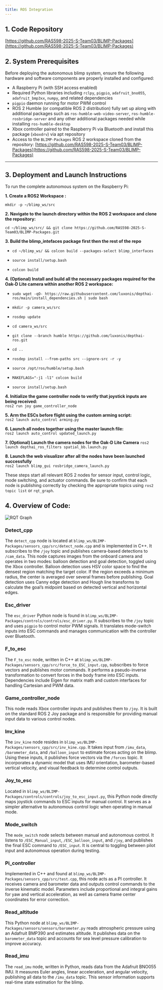 ```yaml
---
title: ROS Integration
---
```


## 1. **Code Repository**

[https://github.com/RAS598-2025-S-Team03/BLIMP-Packages](https://github.com/RAS598-2025-S-Team03/BLIMP-Packages)

## 2. **System Prerequisites**

Before deploying the autonomous blimp system, ensure the following hardware and software components are properly installed and configured:

- A Raspberry Pi (with SSH access enabled)
- Required Python libraries including `rclpy`, `pigpio`, `adafruit_bno055`, `adafruit_bmp3xx`, `numpy`, and related dependencies
- `pigpio` daemon running for motor PWM control
- ROS 2 Humble (or compatible ROS 2 distribution) fully set up along with additional packages such as `ros-humble-web-video-server`, `ros-humble-rosbridge-server` and any other additional packages needed while installing `ros-humble-desktop`
- Xbox controller paired to the Raspberry Pi via Bluetooth and install this package (`xboxdrv`) via apt repository
- Access to the `BLIMP-Packages` ROS 2 workspace cloned from the repository:
  [https://github.com/RAS598-2025-S-Team03/BLIMP-Packages](https://github.com/RAS598-2025-S-Team03/BLIMP-Packages)

---

## 3. **Deployment and Launch Instructions**

To run the complete autonomous system on the Raspberry Pi:

**1. Create a ROS2 Workspace :**  

```mkdir -p ~/blimp_ws/src```

**2. Navigate to the launch directory within the ROS 2 workspace and clone the repository:**  

```cd ~/blimp_ws/src/ && git clone https://github.com/RAS598-2025-S-Team03/BLIMP-Packages.git ```

**3. Build the blimp_intefaces package first then the rest of the repo**  
  
  -  ```cd ~/blimp_ws/ && colcon build --packages-select blimp_interfaces ```
  
  - ```source install/setup.bash ```

  - ```colcon build ```
  
**4. (Optional) Install and build all the necessary packages required for the Oak-D Lite camera within another ROS 2 workspace:**
    
  -  ``` sudo wget -qO- https://raw.githubusercontent.com/luxonis/depthai-ros/main/install_dependencies.sh | sudo bash ```

  -  ``` mkdir -p camera_ws/src ```
  
  - ``` rosdep update ```

  -  ```cd camera_ws/src```
  
  -  ```git clone --branch humble https://github.com/luxonis/depthai-ros.git```

  -  ```cd ..```

  -  ```rosdep install --from-paths src --ignore-src -r -y```

  -  ```source /opt/ros/humble/setup.bash```
  
  -  ```MAKEFLAGS="-j1 -l1" colcon build```

  -  ```source install/setup.bash```

**4. Initialize the game controller node to verify that joystick inputs are being received:**  
```ros2 run joy game_controller_node```

**5. Arm the ESCs before flight using the custom arming script:**  
```ros2 launch auto_control arming.py```

**6. Launch all nodes together using the master launch file:**  
```ros2 launch auto_control updated_launch.py```

**7. (Optional) Launch the camera nodes for the Oak-D Lite Camera**
```ros2 launch depthai_ros_filters spatial_bb.launch.py```  

**8. Launch the web visualizer after all the nodes have been launched successfully**  
```ros2 launch blimp_gui rosbridge_camera_launch.py```

These steps start all relevant ROS 2 nodes for sensor input, control logic, mode switching, and actuator commands. Be sure to confirm that each node is publishing correctly by checking the appropriate topics using `ros2 topic list` or `rqt_graph`.


## 4. **Overview of Code:**

![RQT Graph](./figures/RQT_Graph.jpg)  

### Detect_cpp
The `detect_cpp` node is located at `blimp_ws/BLIMP-Packages/sensors_cpp/src/detect_node.cpp` and is implemented in C++. It subscribes to the `/joy` topic and publishes camera-based detections to `/cam_data`. This node captures images from the onboard camera and operates in two modes: balloon detection and goal detection, toggled using the Xbox controller. Balloon detection uses HSV color space to find the densest region matching the target color. If the region exceeds a minimum radius, the center is averaged over several frames before publishing. Goal detection uses Canny edge detection and Hough line transforms to calculate the goal’s midpoint based on detected vertical and horizontal edges.

### Esc_driver
The `esc_driver` Python node is found in `blimp_ws/BLIMP-Packages/controls/controls/esc_driver.py`. It subscribes to the `/joy` topic and uses `pigpio` to control motor PWM signals. It translates mode-switch inputs into ESC commands and manages communication with the controller over Bluetooth.

### F_to_esc
The `F_to_esc` node, written in C++ at `blimp_ws/BLIMP-Packages/sensors_cpp/src/force_to_ESC_input.cpp`, subscribes to force vectors and publishes motor commands. It performs a pseudo-inverse transformation to convert forces in the body frame into ESC inputs. Dependencies include Eigen for matrix math and custom interfaces for handling Cartesian and PWM data.

### Game_controller_node
This node reads Xbox controller inputs and publishes them to `/joy`. It is built on the standard ROS 2 Joy package and is responsible for providing manual input data to various control nodes.

### Inv_kine
The `inv_kine` node resides in `blimp_ws/BLIMP-Packages/sensors_cpp/src/inv_kine.cpp`. It takes input from `/imu_data`, `/barometer_data`, and `/balloon_input` to estimate forces acting on the blimp. Using these inputs, it publishes force vectors via the `/forces` topic. It incorporates a dynamic model that uses IMU orientation, barometer-based vertical velocity, and visual feedback to determine control outputs.

### Joy_to_esc
Located in `blimp_ws/BLIMP-Packages/controls/controls/joy_to_esc_input.py`, this Python node directly maps joystick commands to ESC inputs for manual control. It serves as a simpler alternative to autonomous control logic when operating in manual mode.

### Mode_switch
The `mode_switch` node selects between manual and autonomous control. It listens to `/ESC_Manual_input`, `/ESC_balloon_input`, and `/joy`, and publishes the final ESC command to `/ESC_input`. It is central to toggling between pilot input and autonomous operation during testing.

### Pi_controller
Implemented in C++ and found at `blimp_ws/BLIMP-Packages/sensors_cpp/src/test.cpp`, this node acts as a PI controller. It receives camera and barometer data and outputs control commands to the inverse kinematic model. Parameters include proportional and integral gains for yaw and vertical acceleration, as well as camera frame center coordinates for error correction.

### Read_altitude
This Python node at `blimp_ws/BLIMP-Packages/sensors/sensors/barometer.py` reads atmospheric pressure using an Adafruit BMP390 and estimates altitude. It publishes data on the `barometer_data` topic and accounts for sea level pressure calibration to improve accuracy.

### Read_imu
The `read_imu` node, written in Python, reads data from the Adafruit BNO055 IMU. It measures Euler angles, linear acceleration, and angular velocity, publishing all data to the `/imu_data` topic. This sensor information supports real-time state estimation for the blimp.



